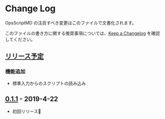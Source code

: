 # Change Log

OpsScriptMD の注目すべき変更はこのファイルで文書化されます。

このファイルの書き方に関する推奨事項については、[Keep a Changelog](http://keepachangelog.com/) を確認してください。

## [リリース予定]

### 機能追加
- 標準入力からのスクリプトの読み込み

## [0.1.1] - 2019-4-22

- 初回リリース🚀

[リリース予定]: https://github.com/negokaz/vscode-ops-script-md/compare/v0.1.1...HEAD
[0.1.1]: https://github.com/negokaz/vscode-ops-script-md/releases/tag/v0.1.1